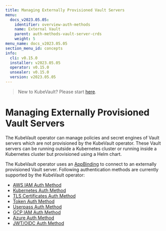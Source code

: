 ```yaml
---
title: Managing Externally Provisioned Vault Servers
menu:
  docs_v2023.05.05:
    identifier: overview-auth-methods
    name: External Vault
    parent: auth-methods-vault-server-crds
    weight: 5
menu_name: docs_v2023.05.05
section_menu_id: concepts
info:
  cli: v0.15.0
  installer: v2023.05.05
  operator: v0.15.0
  unsealer: v0.15.0
  version: v2023.05.05
---
```


> New to KubeVault? Please start [here](/docs/v2023.05.05/concepts/README).

# Managing Externally Provisioned Vault Servers

The KubeVault operator can manage policies and secret engines of Vault servers which are not provisioned by the KubeVault operator. These Vault servers can be running outside a Kubernetes cluster or running inside a Kubernetes cluster but provisioned using a Helm chart.

The KubeVault operator uses an [AppBinding](/docs/v2023.05.05/concepts/vault-server-crds/auth-methods/appbinding) to connect to an externally provisioned Vault server. Following authentication methods are currently supported by the KubeVault operator:

- [AWS IAM Auth Method](/docs/v2023.05.05/concepts/vault-server-crds/auth-methods/aws-iam)
- [Kubernetes Auth Method](/docs/v2023.05.05/concepts/vault-server-crds/auth-methods/kubernetes)
- [TLS Certificates Auth Method](/docs/v2023.05.05/concepts/vault-server-crds/auth-methods/tls)
- [Token Auth Method](/docs/v2023.05.05/concepts/vault-server-crds/auth-methods/token)
- [Userpass Auth Method](/docs/v2023.05.05/concepts/vault-server-crds/auth-methods/userpass)
- [GCP IAM Auth Method](/docs/v2023.05.05/concepts/vault-server-crds/auth-methods/gcp-iam)
- [Azure Auth Method](/docs/v2023.05.05/concepts/vault-server-crds/auth-methods/azure)
- [JWT/OIDC Auth Method](/docs/v2023.05.05/concepts/vault-server-crds/auth-methods/jwt-oidc)
